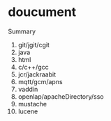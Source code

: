 doucument
=========
Summary<br>
1. git/jgit/cgit <br>
2. java <br>
3. html <br>
4. c/c++/gcc <br>
5. jcr/jackraabit <br>
6. mqtt/gcm/apns <br>
7. vaddin <br>
8. openlap/apacheDirectory/sso <br>
9. mustache <br>
10. lucene <br>
